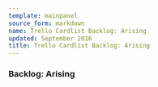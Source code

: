 ```yaml
---
template: mainpanel
source_form: markdown
name: Trello Cardlist Backlog: Arising
updated: September 2016
title: Trello Cardlist Backlog: Arising
---
```

### Backlog: Arising


